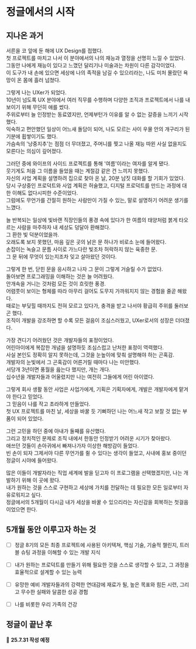 # 정글에서의 시작

## 지나온 과거

서른을 코 앞에 둔 해에 UX Design를 접했다.  
첫 프로젝트를 마치고 나서 이 분야에서의 나의 재능과 열정을 선명히 느낄 수 있었다.  
그동안 나에게 재능이 있다고 느꼈던 달리기나 미술과는 차원이 다른 감각이었다.  
이 도구가 내 손에 있으면 세상에 나의 족적을 남길 수 있으리라는, 나도 미처 몰랐던 욕망이 온 몸에 흘러 넘쳤다.  

그렇게 나는 UXer가 되었다.  
10년이 넘도록 UX 분야에서 여러 직무를 수행하며 다양한 조직과 프로젝트에서 나를 내보이기 위해 무던히 애를 썼다.  
주위로부터 늘 인정받는 동료였지만, 언제부턴가 이유를 알 수 없는 갈증을 느끼기 시작했다.  
익숙하고 편안했던 일상이 어느새 돌담이 되어, 나도 모르는 사이 우물 안의 개구리가 된 기분에 휩쌓이기도 했다.  
가슴속의 '낭중지추'는 점점 더 무뎌졌고, 주머니를 찢고 나올 재능 따윈 사실 없을지도 모른다는 의심이 깊어졌다.  

그러던 중에 와이프의 사이드 프로젝트를 통해 '여름'이라는 여자를 알게 됐다.  
웃기게도 처음 그 이름을 들었을 때는 계절감 같은 건 느끼지 못했다.  
자신의 사업 계획을 설명하려 집으로 찾아 온 날, 20분 남짓 대화를 할 기회가 있었다.  
당시 구상중인 프로덕트와 사업 계획은 허술했고, 디지털 프로덕트를 만드는 과정에 대한 이해도 없다시피한 수준이었다.  
그럼에도 무언가를 간절히 원하는 사람만이 가질 수 있는, 말로 설명하기 어려운 생기를 느꼈다.  

늘 반복되는 일상에 빛바랜 직장인들의 풍경 속에 있다가 한 여름의 태양처럼 붉게 타오르는 사람을 마주하자 내 세상도 덩달아 환해졌다.  
그 환한 빛 덕분이었을까.  
오래도록 보지 못했던, 마음 깊은 곳의 낡은 문 하나가 비로소 눈에 들어왔다.  
손잡이는 녹슬고 문틈 사이로 가느다란 빛조차 허락하지 않는 육중한 문.  
그 문 뒤에 무엇이 있는지조차 잊고 살아왔던 것이다.  

그렇게 한 번, 닫힌 문을 응시하고 나자 그 문이 그렇게 거슬릴 수가 없었다.  
돌아보면 프로그래밍을 이해하는 것은 늘 어려웠다.  
안개속을 거니는 것처럼 모든 것이 흐릿한 풍경.  
어렴풋이 보이는 형체를 따라 아무리 걸어도 도무지 가까워지지 않는 경험을 줄곧 해왔다.   
때로는 부딪힐 때까지도 전혀 모르고 있다가, 충격을 받고 나서야 황급히 주위를 둘러보곤 했다.  
조직이 개발을 강조하면 할 수록 모든 걸음이 조심스러웠고, UXer로서의 성장은 더뎌졌다.  

가장 견디기 어려웠던 것은 개발자들의 표정이었다.  
어린아이에게 복잡한 개념을 설명하듯 조심스럽고 난처한 표정이 역력했다.  
사실 본인도 정확히 알지 못하는데, 그것을 눈높이에 맞춰 설명해야 하는 곤혹감.   
개발자의 눈빛에서 그 곤혹감이 어른거릴 때마다 나는 미안했다.  
서당개 3년이면 풍월을 읊는다 했지만, 개는 개다.  
십수년을 개발자들과 어울렸지만 나는 여전히 그들에게 어린 아이였다.   

그렇게 회사 생활 동안 사업은 사업가에게, 기획은 기획자에게, 개발은 개발자에게 맡겨야 한다고 믿었다.  
그 믿음이 나를 작고 초라하게 만들었다.  
첫 UX 프로젝트를 마친 날, 세상을 바꿀 듯 기뻐하던 나는 어느새 작고 보잘 것 없는 부품이 되어 있었다.  

그런 고민을 하던 중에 아내가 둘째를 유산했다.  
그리고 정치적인 문제로 조직 내에서 한동안 인정받기 어려운 시기가 찾아왔다.  
애쓰던 것들이 손아귀에서 빠져나가자 이상한 해방감이 들었다.  
빈 손이 되자 그제서야 다른 무언가를 쥘 수 있다는 생각이 들었고, 사내에 홍보 중이던 정글이 시야에 들어왔다.  

많은 이들이 개발자라는 직업 세계에 발을 딛고자 이 프로그램을 선택했겠지만, 나는 개발하기 위해 이 곳에 왔다.  
내가 원하는 것을 스스로 구현하고 세상에 가치를 전달하는 데 필요한 모든 일로부터 자유로워지고 싶다.  
정글에서의 5개월이 다시금 내가 세상을 바꿀 수 있으리라는 자신감을 회복하는 첫걸음이었으면 한다.  


## 5개월 동안 이루고자 하는 것

- [ ] 정글 8기의 모든 최종 프로젝트에 사용된 아키텍쳐, 핵심 기술, 기술적 챌린지, 트러블 슈팅 과정을 이해할 수 있는 개발 지식 
- [ ] 내가 원하는 프로덕트를 만들기 위해 필요한 것을 스스로 생각할 수 있고, 그 과정을 효율적으로 설계할 수 있는 능력
- [ ] 유망한 예비 개발자들과의 강력한 연대감에 재료가 될, 높은 목표와 힘든 시련, 그리고 무수한 실패와 달콤한 성공 경험
- [ ] 나를 비롯한 우리 가족의 건강


## 정글이 끝난 후

📆 **25.7.31 작성 예정**

